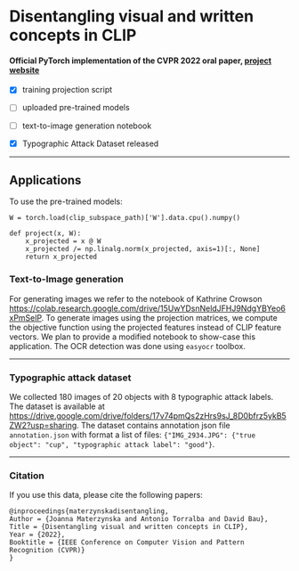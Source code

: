 # Disentangling visual and written concepts in CLIP 
#### Official PyTorch implementation of the CVPR 2022 oral paper, [project website](https://joaanna.github.io/disentangling_spelling_in_clip/)


- [x] training projection script
- [ ] uploaded pre-trained models
- [ ] text-to-image generation notebook
- [x] Typographic Attack Dataset released


---
## Applications
To use the pre-trained models:

```
W = torch.load(clip_subspace_path)['W'].data.cpu().numpy()

def project(x, W):
    x_projected = x @ W
    x_projected /= np.linalg.norm(x_projected, axis=1)[:, None]
    return x_projected
```

### Text-to-Image generation
For generating images we refer to the notebook of Kathrine Crowson https://colab.research.google.com/drive/15UwYDsnNeldJFHJ9NdgYBYeo6xPmSelP. 
To generate images using the projection matrices, we compute the objective function using the projected features instead of CLIP feature vectors. 
We plan to provide a modified notebook to show-case this application. The OCR detection was done using `easyocr` toolbox. 


----------- 

### Typographic attack dataset
We collected 180 images of 20 objects with 8 typographic attack labels. 
The dataset is available at https://drive.google.com/drive/folders/17v74pmQs2zHrs9sJ_8D0bfrz5ykB5ZW2?usp=sharing. 
The dataset contains annotation json file `annotation.json` with format a list of files: 
`{"IMG_2934.JPG": {"true object": "cup", "typographic attack label": "good"}`.


----

### Citation
If you use this data, please cite the following papers:
```
@inproceedings{materzynskadisentangling,
Author = {Joanna Materzynska and Antonio Torralba and David Bau},
Title = {Disentangling visual and written concepts in CLIP},
Year = {2022},
Booktitle = {IEEE Conference on Computer Vision and Pattern Recognition (CVPR)}
}
```



